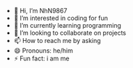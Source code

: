 - 👋 Hi, I’m NhN9867
- 👀 I’m interested in coding for fun
- 🌱 I’m currently learning programming
- 💞️ I’m looking to collaborate on projects
- 📫 How to reach me by asking
- 😄 Pronouns: he/him
- ⚡ Fun fact: i am me

<!---
NhN9867/NhN9867 is a ✨ special ✨ repository because its `README.md` (this file) appears on your GitHub profile.
You can click the Preview link to take a look at your changes.
--->
